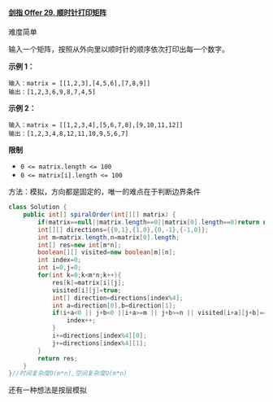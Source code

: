 #### [剑指 Offer 29. 顺时针打印矩阵](https://leetcode-cn.com/problems/shun-shi-zhen-da-yin-ju-zhen-lcof/)

难度简单

输入一个矩阵，按照从外向里以顺时针的顺序依次打印出每一个数字。

**示例 1：**

```
输入：matrix = [[1,2,3],[4,5,6],[7,8,9]]
输出：[1,2,3,6,9,8,7,4,5]
```

**示例 2：**

```
输入：matrix = [[1,2,3,4],[5,6,7,8],[9,10,11,12]]
输出：[1,2,3,4,8,12,11,10,9,5,6,7]
```

**限制**

- `0 <= matrix.length <= 100`
- `0 <= matrix[i].length <= 100`

方法：模拟，方向都是固定的，唯一的难点在于判断边界条件

```java
class Solution {
    public int[] spiralOrder(int[][] matrix) {
        if(matrix==null||matrix.length==0||matrix[0].length==0)return new int[0];
        int[][] directions={{0,1},{1,0},{0,-1},{-1,0}};
        int m=matrix.length,n=matrix[0].length;
        int[] res=new int[m*n];
        boolean[][] visited=new boolean[m][n];
        int index=0;
        int i=0,j=0;
        for(int k=0;k<m*n;k++){
            res[k]=matrix[i][j];
            visited[i][j]=true;
            int[] direction=directions[index%4];
            int a=direction[0],b=direction[1];
            if(i+a<0 || j+b<0 ||i+a>=m || j+b>=n || visited[i+a][j+b]==true){
                index++;
            }
            i+=directions[index%4][0];
            j+=directions[index%4][1];
        }
        return res;
    }
}//时间复杂度O(m*n),空间复杂度O(m*n)
```

还有一种想法是按层模拟